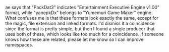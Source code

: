 ae says that "PackDat3" indicates "Entertainment Executive Engine v1.00" format,
while "yanepkDx" belongs to "Yumemuri Game Maker" engine. What confuses me is
that these formats look exactly the same, except for the magic, file extension
and linked formats. I'd dismiss it a coincidence since the format is pretty
simple, but then I found a single producer that uses both of these, which looks
like too much for a coincidence. If someone knows how these are related, please
let me know so I can improve namespaces.
